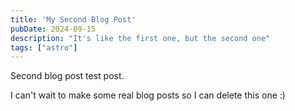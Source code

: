 ```yaml
---
title: 'My Second Blog Post'
pubDate: 2024-09-15
description: "It's like the first one, but the second one"
tags: ["astro"]
---
```


Second blog post test post. 

I can't wait to make some real blog posts so I can delete this one :)
